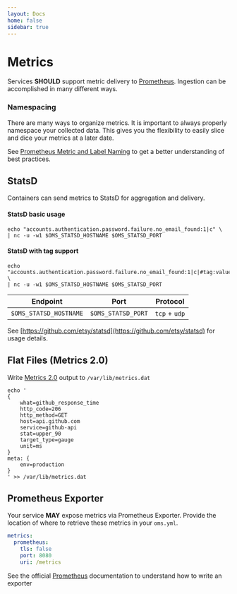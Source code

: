 ```yaml
---
layout: Docs
home: false
sidebar: true
---
```

# Metrics <Badge text="FUTURE" type="error" vertical="middle"/>

Services **SHOULD** support metric delivery to
[Prometheus](https://prometheus.io). Ingestion can be accomplished in many
different ways.

### Namespacing

There are many ways to organize metrics. It is important to always properly
namespace your collected data. This gives you the flexibility to easily slice
and dice your metrics at a later date.

See
[Prometheus Metric and Label Naming](https://prometheus.io/docs/practices/naming/)
to get a better understanding of best practices.

## StatsD

Containers can send metrics to StatsD for aggregation and delivery.

#### StatsD basic usage

```shell
echo "accounts.authentication.password.failure.no_email_found:1|c" \
| nc -u -w1 $OMS_STATSD_HOSTNAME $OMS_STATSD_PORT
```

#### StatsD with tag support

```shell
echo "accounts.authentication.password.failure.no_email_found:1|c|#tag:value,another_tag:another_value" \
| nc -u -w1 $OMS_STATSD_HOSTNAME $OMS_STATSD_PORT
```

| Endpoint               | Port               | Protocol      |
| ---------------------- | ------------------ | ------------- |
| `$OMS_STATSD_HOSTNAME` | `$OMS_STATSD_PORT` | `tcp` + `udp` |

See [https://github.com/etsy/statsd](https://github.com/etsy/statsd) for usage
details.

## Flat Files (Metrics 2.0)

Write [Metrics 2.0](http://metrics20.org/) output to `/var/lib/metrics.dat`

```shell
echo '
{
    what=github_response_time
    http_code=206
    http_method=GET
    host=api.github.com
    service=github-api
    stat=upper_90
    target_type=gauge
    unit=ms
}
meta: {
    env=production
}
' >> /var/lib/metrics.dat
```

## Prometheus Exporter

Your service **MAY** expose metrics via Prometheus Exporter. Provide the
location of where to retrieve these metrics in your `oms.yml`.

```yaml
metrics:
  prometheus:
    tls: false
    port: 8080
    uri: /metrics
```

See the official
[Prometheus](https://prometheus.io/docs/instrumenting/exporters/) documentation
to understand how to write an exporter

<!--
# Details

The service **MAY** provide additional details about metrics in the `oms.yml` assist end users in understanding the metrics.

```yaml
metrics:
    details:
        github_response_time:
            help: Time in milliseconds GitHub takes takes to return results
```
-->

